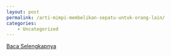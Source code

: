 ```yaml
---
layout: post
permalink: /arti-mimpi-membelikan-sepatu-untuk-orang-lain/
categories:
    - Uncategorized
---
```


[Baca Selengkapnya](/09)